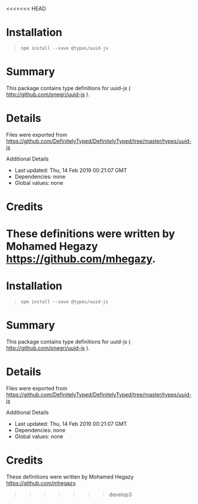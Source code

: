 <<<<<<< HEAD
# Installation
> `npm install --save @types/uuid-js`

# Summary
This package contains type definitions for uuid-js ( http://github.com/pnegri/uuid-js ).

# Details
Files were exported from https://github.com/DefinitelyTyped/DefinitelyTyped/tree/master/types/uuid-js

Additional Details
 * Last updated: Thu, 14 Feb 2019 00:21:07 GMT
 * Dependencies: none
 * Global values: none

# Credits
These definitions were written by Mohamed Hegazy <https://github.com/mhegazy>.
=======
# Installation
> `npm install --save @types/uuid-js`

# Summary
This package contains type definitions for uuid-js ( http://github.com/pnegri/uuid-js ).

# Details
Files were exported from https://github.com/DefinitelyTyped/DefinitelyTyped/tree/master/types/uuid-js

Additional Details
 * Last updated: Thu, 14 Feb 2019 00:21:07 GMT
 * Dependencies: none
 * Global values: none

# Credits
These definitions were written by Mohamed Hegazy <https://github.com/mhegazy>.
>>>>>>> develop3
